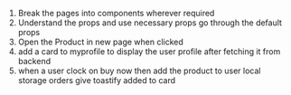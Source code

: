 1. Break the pages into components wherever required
2. Understand the props and use necessary props go through the default props
3. Open the Product in new page when clicked
4. add a card to myprofile to display the user profile after fetching it from backend
5. when a user clock on buy now then add the product to user local storage orders give toastify added to card
